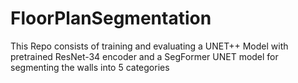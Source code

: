 # FloorPlanSegmentation
This Repo consists of training and evaluating a UNET++ Model with pretrained ResNet-34 encoder and a SegFormer UNET model for segmenting the walls into 5 categories
